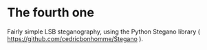 # The fourth one

Fairly simple LSB steganography, using the Python Stegano library ( https://github.com/cedricbonhomme/Stegano ).